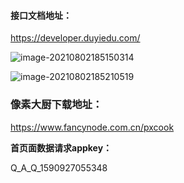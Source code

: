 #### 接口文档地址：

https://developer.duyiedu.com/

![image-20210802185150314](https://adminimg.hyfarsight.com/image-20210802185150314.png)

![image-20210802185210519](https://adminimg.hyfarsight.com/image-20210802185210519.png)

### 像素大厨下载地址：

https://www.fancynode.com.cn/pxcook

**首页面数据请求appkey：**

Q_A_Q_1590927055348


